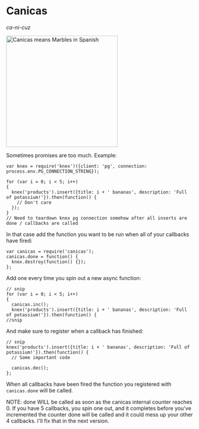 # Canicas
*ca-ni-cuz*

<img alt="Canicas means Marbles in Spanish" src="https://rojosonfacebooknotes.files.wordpress.com/2012/07/glass_marble_round_227274_l1.jpg" width="300" />

Sometimes promises are too much. Example:

    var knex = require('knex')({client: 'pg', connection: process.env.PG_CONNECTION_STRING});

    for (var i = 0; i < 5; i++)
    {
      knex('products').insert({title: i + ' bananas', description: 'Full of potassium!'}).then(function() {
        // Don't care
      });
    }
    // Need to teardown knex pg connection somehow after all inserts are done / callbacks are called

In that case add the function you want to be run when all of your callbacks have fired:


    var canicas = require('canicas');
    canicas.done = function() {
      knex.destroy(function() {});
    };

Add one every time you spin out a new async function:


    // snip
    for (var i = 0; i < 5; i++)
    {
      canicas.inc();
      knex('products').insert({title: i + ' bananas', description: 'Full of potassium!'}).then(function() {
    //snip

And make sure to register when a callback has finished:

    // snip
    knex('products').insert({title: i + ' bananas', description: 'Full of potassium!'}).then(function() {
      // Some important code

      canicas.dec();
    };

When all callbacks have been fired the function you registered with `canicas.done` will be called.

NOTE: done WILL be called as soon as the canicas internal counter reaches 0. If you have 5 callbacks, you spin one out, and it completes before you've incremented the counter done will be called and it could mess up your other 4 callbacks. I'll fix that in the next version.
